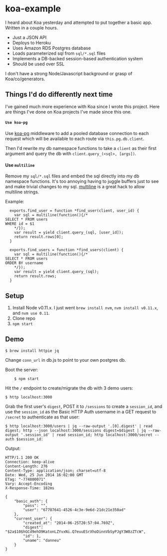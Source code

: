 
# koa-example

I heard about Koa yesterday and attempted to put together a basic app. Written in a couple hours.

- Just a JSON API
- Deploys to Heroku
- Uses Amazon RDS Postgres database
- Loads parameterized sql from `sql/*.sql` files
- Implements a DB-backed session-based authentication system
- Should be used over SSL

I don't have a strong Node/Javascript background or grasp of Koa/co/generators.

## Things I'd do differently next time

I've gained much more experience with Koa since I wrote this project. Here are
things I've done on Koa projects I've made since this one.

#### `Use koa-pg`

Use [koa-pg](https://www.npmjs.org/package/koa-pg) middleware to add a pooled
database connection to each request which will be available to each route via
`this.pg.db.client`. 

Then I'd rewrite my db namespace functions to take a
`client` as their first argument and query the db with `client.query_(<sql>,
[args])`.

#### Use `multiline`

Remove my `sql/*.sql` files and embed the sql directly into my db namespace
functions. It's too annoying having to juggle buffers just to see and make
trivial changes to my sql. [multiline](https://www.npmjs.org/package/multiline) is a great hack to allow multiline strings.

Example:

      exports.find_user = function *find_user(client, user_id) {
        var sql = multiline(function(){/*
    SELECT * FROM users
    WHERE id = $1
        */});
        var result = yield client.query_(sql, [user_id]);
        return result.rows[0];
      }

      exports.find_users = function *find_users(client) {
        var sql = multiline(function(){/*
    SELECT * FROM users
    ORDER BY username
        */});
        var result = yield client.query_(sql);
        return result.rows;
      }

## Setup

1. Install Node v0.11.x. I just went `brew install nvm`, `nvm install v0.11.x`, and `nvm use 0.11`.
2. Clone repo
3. `npm start`

## Demo

    $ brew install httpie jq

Change `conn_url` in db.js to point to your own postgres db.

Boot the server:

        $ npm start

Hit the `/` endpoint to create/migrate the db with 3 demo users:

    $ http localhost:3000

Grab the first user's `digest`, POST it to `/sessions` to create a `session_id`, and use the `session_id` as the Basic HTTP Auth username in a GET request to `/secret` to authenticate as that user:

    $ http localhost:3000/users | jq --raw-output '.[0].digest' | read digest; http --json localhost:3000/sessions digest=$digest | jq --raw-output '.session_id' | read session_id; http localhost:3000/secret --auth $session_id:

Output:

    HTTP/1.1 200 OK
    Connection: keep-alive
    Content-Length: 276
    Content-Type: application/json; charset=utf-8
    Date: Wed, 25 Jun 2014 16:02:00 GMT
    ETag: "-774800071"
    Vary: Accept-Encoding
    X-Response-Time: 182ms

    {
        "basic_auth": {
            "pass": "",
            "user": "67707641-4526-4c3e-9e6d-21dc21e350ad"
        },
        "current_user": {
            "created_at": "2014-06-25T20:57:04.769Z",
            "digest": "$2a$10$hGCd9ehO9KatonLZYvxNi.Q7euuESrXhoDinnVbSyPJgY3W8zZTcW",
            "id": 1,
            "uname": "danneu"
        }
    }
